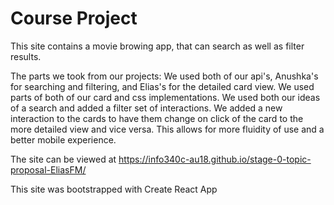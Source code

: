 # Course Project

This site contains a movie browing app, that can search as well as filter results.

The parts we took from our projects:
We used both of our api's, Anushka's for searching and filtering, and Elias's for the detailed card view.
We used parts of both of our card and css implementations.
We used both our ideas of a search and added a filter set of interactions.
We added a new interaction to the cards to have them change on click of the card to the more detailed view and vice versa. This allows for more fluidity of use and a better mobile experience.

The site can be viewed at <https://info340c-au18.github.io/stage-0-topic-proposal-EliasFM/>

This site was bootstrapped with Create React App
